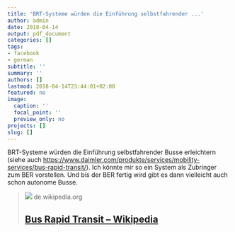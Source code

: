 ```yaml
---
title: 'BRT-Systeme würden die Einführung selbstfahrender ...'
author: admin
date: 2018-04-14
output: pdf_document
categories: []
tags:
- facebook
- german
subtitle: ''
summary: ''
authors: []
lastmod: 2018-04-14T23:44:01+02:00
featured: no
image:
  caption: ''
  focal_point: ''
  preview_only: no
projects: []
slug: []
---
```

BRT-Systeme würden die Einführung selbstfahrender Busse erleichtern (siehe auch https://www.daimler.com/produkte/services/mobility-services/bus-rapid-transit/). Ich könnte mir so ein System als Zubringer zum BER vorstellen. Und bis der BER fertig wird gibt es dann vielleicht auch schon autonome Busse.
> [![](https://upload.wikimedia.org/wikipedia/commons/1/15/Transmetro_en_Ciudad_de_Guatemala.jpg)](https://de.wikipedia.org/wiki/Bus_Rapid_Transit)
> de.wikipedia.org
> ## [Bus Rapid Transit – Wikipedia](https://de.wikipedia.org/wiki/Bus_Rapid_Transit)
>

